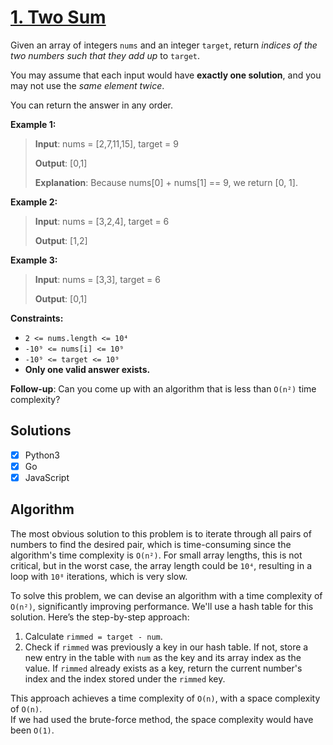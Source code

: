 # [1. Two Sum](https://leetcode.com/problems/two-sum/ "Problem")

Given an array of integers ```nums``` and an integer ```target```, return *indices of the two numbers 
such that they add up* to ```target```.

You may assume that each input would have **exactly one solution**, and you may not use the *same element twice*.

You can return the answer in any order.

**Example 1:**
> **Input**: nums = [2,7,11,15], target = 9
> 
> **Output**: [0,1]
> 
> **Explanation**: Because nums[0] + nums[1] == 9, we return [0, 1].

**Example 2:**
> **Input**: nums = [3,2,4], target = 6
> 
> **Output**: [1,2]

**Example 3:**
> **Input**: nums = [3,3], target = 6
> 
> **Output**: [0,1]

**Constraints:**
+ ```2 <= nums.length <= 10⁴```
+ ```-10⁹ <= nums[i] <= 10⁹```
+ ```-10⁹ <= target <= 10⁹```
+ **Only one valid answer exists.**

**Follow-up**: Can you come up with an algorithm that is less than ```O(n²)``` time complexity?

## Solutions
- [x] Python3
- [x] Go
- [x] JavaScript

## Algorithm

The most obvious solution to this problem is to iterate through all pairs of numbers to find the desired pair, which is time-consuming since the algorithm's time complexity is ```O(n²)```. For small array lengths, this is not critical, but in the worst case, the array length could be ```10⁴```, resulting in a loop with ```10⁸``` iterations, which is very slow.

To solve this problem, we can devise an algorithm with a time complexity of ```O(n²)```, significantly improving performance. We'll use a hash table for this solution. Here’s the step-by-step approach:
1) Calculate `rimmed = target - num`.
2) Check if `rimmed` was previously a key in our hash table. If not, store a new entry in the table with `num` as the key and its array index as the value. If `rimmed` already exists as a key, return the current number's index and the index stored under the `rimmed` key.

This approach achieves a time complexity of ```O(n)```, with a space complexity of ```O(n)```.  
If we had used the brute-force method, the space complexity would have been ```O(1)```.